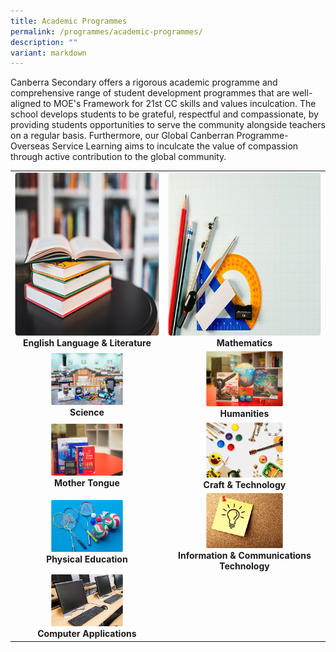 ```yaml
---
title: Academic Programmes
permalink: /programmes/academic-programmes/
description: ""
variant: markdown
---
```

Canberra Secondary offers a rigorous academic programme and comprehensive range of student development programmes that are well-aligned to MOE's Framework for 21st CC skills and values inculcation. The school develops students to be grateful, respectful and compassionate, by providing students opportunities to serve the community alongside teachers on a regular basis. Furthermore, our Global Canberran Programme\-Overseas Service Learning aims to inculcate the value of compassion through active contribution to the global community.

|  |  |  
| :--------: | :--------: | 
| <a href="/discover-canberra/our-curriculum/english-language-n-literature"><img src="/images/english.png" width="363px" height="261px"></a><br><strong>English Language &amp; Literature</strong> | <a href="/discover-canberra/our-curriculum/mathematics"><img src="/images/mathematics.png" width="363px" height="261px"></a><br><strong>Mathematics</strong> |
| <a href="/discover-canberra/our-curriculum/science"><img src="/images/science.png" width="50%" height="50%"></a><br><strong>Science</strong>   | <a href="/discover-canberra/our-curriculum/humanities"> <img src="/images/humanities.png" width="50%" height="50%"><br></a><strong>Humanities</strong>   |   
| <a href="/discover-canberra/our-curriculum/mother-tongue"><img src="/images/mother-tongue.png" width="50%" height="50%"></a><br><strong>Mother Tongue</strong>   |   <a href="/discover-canberra/our-curriculum/craft-n-technology"> <img src="/images/craft-n-tech.png" width="50%" height="50%"></a><br><strong>Craft &amp; Technology</strong>   |
|   <a href="/discover-canberra/our-curriculum/physical-education/"><img src="/images/physical-education.png" width="50%" height="50%"></a><br><strong>Physical Education</strong>   |   <a href="/discover-canberra/our-curriculum/information-n-communications-technology"> <img src="/images/infos.png" width="50%" height="50%"></a><br> <strong>Information &amp; Communications Technology</strong>   |  
|<a href="/discover-canberra/our-curriculum/computer-applications"><img src="/images/computer-application.png" width="50%" height="50%"></a><br><strong>Computer Applications</strong>   |